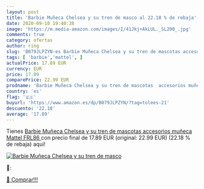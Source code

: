 ```yaml
---
layout: post
title: 'Barbie Muñeca Chelsea y su tren de masco al 22.18 % de rebaja'
date: 2020-09-10 19:40:38
image: 'https://m.media-amazon.com/images/I/41Jkj+AkLUL._SL200_.jpg'
comments: true
category: ofertas
author: ring
slug: 'B079JLPZYN-es Barbie Muñeca Chelsea y su tren de mascotas accesorios...'
tags: [ 'barbie','mattel', ]
actualPrice: 17.89 EUR
currency: EUR
price: 17.89
comparePrice: 22.99 EUR
prodname: 'Barbie Muñeca Chelsea y su tren de mascotas  accesorios muñeca  Mattel FRL86 '
country: 'es'
flag: '🇪🇸'
buyurl: 'https://www.amazon.es/dp/B079JLPZYN/?tag=tolees-21'
descuento: '22.18'
average: '17.89'
---
```


Tienes [Barbie Muñeca Chelsea y su tren de mascotas  accesorios muñeca  Mattel FRL86 ](https://www.amazon.es/dp/B079JLPZYN/?tag=tolees-21) con precio final de  17.89 EUR (original: 22.99 EUR) (22.18 %  de rebaja) aqui!

[![Barbie Muñeca Chelsea y su tren de masco](https://m.media-amazon.com/images/I/41Jkj+AkLUL._SL200_.jpg)](https://www.amazon.es/dp/B079JLPZYN/?tag=tolees-21)

🔎:


[🛒 Comprar!!!](https://www.amazon.es/dp/B079JLPZYN/?tag=tolees-21)
